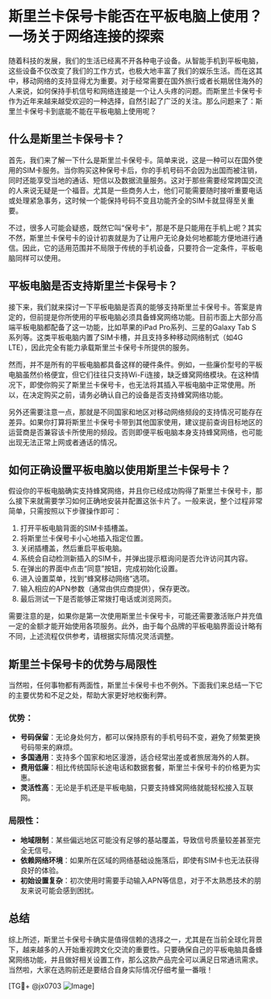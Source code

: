 # 斯里兰卡保号卡能否在平板电脑上使用？一场关于网络连接的探索

随着科技的发展，我们的生活已经离不开各种电子设备。从智能手机到平板电脑，这些设备不仅改变了我们的工作方式，也极大地丰富了我们的娱乐生活。而在这其中，移动网络的支持显得尤为重要。对于经常需要在国外旅行或者长期居住海外的人来说，如何保持手机信号和网络连接是一个让人头疼的问题。而斯里兰卡保号卡作为近年来越来越受欢迎的一种选择，自然引起了广泛的关注。那么问题来了：斯里兰卡保号卡到底能不能在平板电脑上使用呢？

## 什么是斯里兰卡保号卡？

首先，我们来了解一下什么是斯里兰卡保号卡。简单来说，这是一种可以在国外使用的SIM卡服务。当你购买这种保号卡后，你的手机号码不会因为出国而被注销，同时还能享受当地的通话、短信以及数据流量服务。这对于那些需要经常跨国交流的人来说无疑是一个福音。尤其是一些商务人士，他们可能需要随时接听重要电话或处理紧急事务，这时候一个能保持号码不变且功能齐全的SIM卡就显得至关重要。

不过，很多人可能会疑惑，既然它叫“保号卡”，那是不是只能用在手机上呢？其实不然，斯里兰卡保号卡的设计初衷就是为了让用户无论身处何地都能方便地进行通信。因此，它的适用范围并不局限于传统的手机设备，只要符合一定条件，平板电脑同样可以使用。

## 平板电脑是否支持斯里兰卡保号卡？

接下来，我们就来探讨一下平板电脑是否真的能够支持斯里兰卡保号卡。答案是肯定的，但前提是你所使用的平板电脑必须具备蜂窝网络功能。目前市面上大部分高端平板电脑都配备了这一功能，比如苹果的iPad Pro系列、三星的Galaxy Tab S系列等。这类平板电脑内置了SIM卡槽，并且支持多种移动网络制式（如4G LTE），因此完全有能力承载斯里兰卡保号卡所提供的服务。

然而，并不是所有的平板电脑都具备这样的硬件条件。例如，一些廉价型号的平板电脑虽然价格便宜，但它们往往只支持Wi-Fi连接，缺乏蜂窝网络模块。在这种情况下，即使你购买了斯里兰卡保号卡，也无法将其插入平板电脑中正常使用。所以，在决定购买之前，请务必确认自己的设备是否支持蜂窝网络功能。

另外还需要注意一点，那就是不同国家和地区对移动网络频段的支持情况可能存在差异。如果你打算将斯里兰卡保号卡带到其他国家使用，建议提前查询目标地区的运营商是否兼容该卡所使用的频段。否则即便平板电脑本身支持蜂窝网络，也可能出现无法正常上网或者通话的情况。

## 如何正确设置平板电脑以使用斯里兰卡保号卡？

假设你的平板电脑确实支持蜂窝网络，并且你已经成功购得了斯里兰卡保号卡，那么接下来就需要学习如何正确地安装并配置这张卡片了。一般来说，整个过程非常简单，只需按照以下步骤操作即可：

1. 打开平板电脑背面的SIM卡插槽盖。
2. 将斯里兰卡保号卡小心地插入指定位置。
3. 关闭插槽盖，然后重启平板电脑。
4. 系统会自动检测新插入的SIM卡，并弹出提示框询问是否允许访问其内容。
5. 在弹出的界面中点击“同意”按钮，完成初始化设置。
6. 进入设置菜单，找到“蜂窝移动网络”选项。
7. 输入相应的APN参数（通常由供应商提供），保存更改。
8. 最后测试一下是否能够正常拨打电话或浏览网页。

需要注意的是，如果你是第一次使用斯里兰卡保号卡，可能还需要激活账户并充值一定的金额才能开始使用各项服务。此外，由于每个品牌的平板电脑界面设计略有不同，上述流程仅供参考，请根据实际情况灵活调整。

## 斯里兰卡保号卡的优势与局限性

当然啦，任何事物都有两面性，斯里兰卡保号卡也不例外。下面我们来总结一下它的主要优势和不足之处，帮助大家更好地权衡利弊。

### 优势：
- **号码保留**：无论身处何方，都可以保持原有的手机号码不变，避免了频繁更换号码带来的麻烦。
- **多国通用**：支持多个国家和地区漫游，适合经常出差或者旅居海外的人群。
- **费用低廉**：相比传统国际长途电话和数据套餐，斯里兰卡保号卡的价格更为实惠。
- **灵活性高**：无论是手机还是平板电脑，只要支持蜂窝网络就能轻松接入互联网。

### 局限性：
- **地域限制**：某些偏远地区可能没有足够的基站覆盖，导致信号质量较差甚至完全无信号。
- **依赖网络环境**：如果所在区域的网络基础设施落后，即使有SIM卡也无法获得良好的体验。
- **初始设置复杂**：初次使用时需要手动输入APN等信息，对于不太熟悉技术的朋友来说可能会感到困扰。

## 总结

综上所述，斯里兰卡保号卡确实是值得信赖的选择之一，尤其是在当前全球化背景下，越来越多的人开始重视跨文化交流的重要性。只要确保自己的平板电脑具备蜂窝网络功能，并且做好相关设置工作，那么这款产品完全可以满足日常通讯需求。当然啦，大家在选购前还是要结合自身实际情况仔细考量一番哦！

[TG💪+ @jx0703 ![Image](https://github.com/user-attachments/assets/dbca1d08-cadb-493c-b0ec-ad6f7a83f270)]